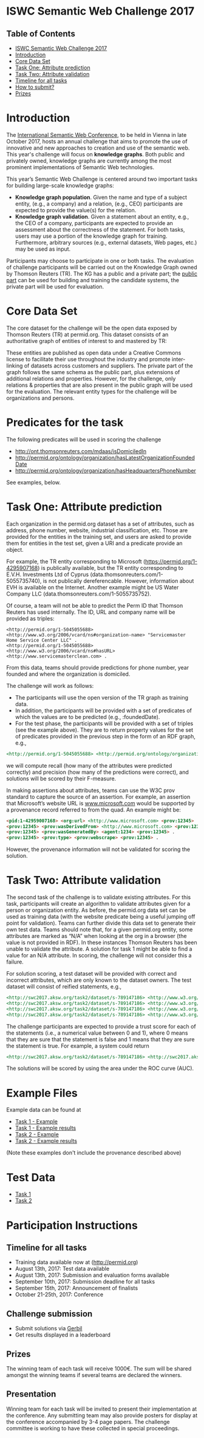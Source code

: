 # ISWC Semantic Web Challenge 2017

## Table of Contents
- [ISWC Semantic Web Challenge 2017](#iswc-semantic-web-challenge-2017)
- [Introduction](#introduction)
- [Core Data Set](#core-data-set)
- [Task One: Attribute prediction](#task-one--attribute-prediction)
- [Task Two: Attribute validation](#task-two--attribute-validation)
- [Timeline for all tasks](#timeline-for-all-tasks)
- [How to submit?](#how-to-submit-)
- [Prizes](#prizes)
    
# Introduction
The [International Semantic Web Conference](https://iswc2017.semanticweb.org), to be held in Vienna in late October 2017, hosts an annual challenge that aims to promote the use of innovative and new approaches to creation and use of the semantic web. This year's challenge will focus on **knowledge graphs**. Both public and privately owned, knowledge graphs are currently among the most prominent implementations of Semantic Web technologies. 

This year’s Semantic Web Challenge is centered around two important tasks for building large-scale knowledge graphs:
- **Knowledge graph population**. Given the name and type of a subject entity, (e.g., a company) and a relation, (e.g., CEO) participants are expected to provide the value(s) for the relation.
- **Knowledge graph validation**. Given a statement about an entity, e.g., the CEO of a company, participants are expected to provide an assessment about the correctness of the statement.
For both tasks, users may use a portion of the knowledge graph for training. Furthermore, arbitrary sources (e.g., external datasets, Web pages, etc.) may be used as input.
 
Participants may choose to participate in one or both tasks. The evaluation of challenge participants will be carried out on the Knowledge Graph owned by Thomson Reuters (TR). The KG has a public and a private part; the [public part](https://permid.org/) can be used for building and training the candidate systems, the private part will be used for evaluation.

# Core Data Set
The core dataset for the challenge will be the open data exposed by Thomson Reuters (TR) at permid.org. This dataset consists of an authoritative graph of entities of interest to and mastered by TR:

These entities are published as open data under a Creative Commons license to facilitate their use throughout the industry and promote inter-linking of datasets across customers and suppliers. The private part of the graph follows the same schema as the public part, plus extensions of additional relations and properties. However, for the challenge, only relations & properties that are also present in the public graph will be used for the evaluation. The relevant entity types for the challenge will be organizations and persons.

# Predicates for the task
The following predicates will be used in scoring the challenge
- http://ont.thomsonreuters.com/mdaas/isDomiciledIn
- http://permid.org/ontology/organization/hasLatestOrganizationFoundedDate
- http://permid.org/ontology/organization/hasHeadquartersPhoneNumber 

See examples, below.

# Task One: Attribute prediction
Each organization in the permid.org dataset has a set of attributes, such as address, phone number, website, industrial classification, etc. Those are provided for the entities in the training set, and users are asked to provide them for entities in the test set, given a URI and a predicate provide an object.
 
For example, the TR entity corresponding to Microsoft (https://permid.org/1-4295907168) is publically available, but the TR entity corresponding to E.V.H. Investments Ltd of Cyprus (data.thomsonreuters.com/1-5055735740), is not publically dereferencable. However, information about EVH is available on the Internet. Another example might be US Water Company LLC (data.thomsonreuters.com/1-5055735752).
 
Of course, a team will not be able to predict the Perm ID that Thomson Reuters has used internally. The ID, URL and company name will be provided as triples:
```
<http://permid.org/1-5045055688> <http://www.w3.org/2006/vcard/ns#organization-name> "Servicemaster Home Service Center LLC" .
<http://permid.org/1-5045055688> <http://www.w3.org/2006/vcard/ns#hasURL> <http://www.servicemasterclean.com> .
```

From this data, teams should provide predictions for phone number, year founded and where the organization is domiciled.
 
The challenge will work as follows:
- The participants will use the open version of the TR graph as training data.
- In addition, the participants will be provided with a set of predicates of which the values are to be predicted (e.g., :foundedDate).
- For the test phase, the participants will be provided with a set of triples (see the example above). They are to return property values for the set of predicates provided in the previous step in the form of an RDF graph, e.g., 
```markdown
<http://permid.org/1-5045055688> <http://permid.org/ontology/organization/hasHeadquartersPhoneNumber> "00019015973000" .
```
we will compute recall (how many of the attributes were predicted correctly) and precision (how many of the predictions were correct), and solutions will be scored by their F-measure.
 
In making assertions about attributes, teams can use the W3C prov standard to capture the source of an assertion. For example, an assertion that Microsoft’s website URL is www.microsoft.com would be supported by a provenance record referred to from the quad. An example might be:
```markdown 
<pid:1-42959007168> <org:url> <http://www.microsoft.com> <prov:12345> .
<prov:12345> <prov:wasDerivedFrom> <http://www.microsoft.com> <prov:12345> .
<prov:12345> <prov:wasGeneratedBy> <agent:1234> <prov:12345> .
<prov:12345> <prov:type> <prov:webscrape> <prov:12345> .
``` 
However, the provenance information will not be validated for scoring the solution.

# Task Two: Attribute validation
The second task of the challenge is to validate existing attributes. For this task, participants will create an algorithm to validate attributes given for a person or organization entity. As before, the permid.org data set can be used as training data (with the website predicate being a useful jumping off point for validation). Teams can further divide this data set to generate their own test data.
Teams should note that, for a given permid.org entity, some attributes are marked as “N/A” when looking at the org in a browser (the value is not provided in RDF). In these instances Thomson Reuters has been unable to validate the attribute. A solution for task 1 might be able to find a value for an N/A attribute. In scoring, the challenge will not consider this a failure.
 
For solution scoring, a test dataset will be provided with correct and incorrect attributes, which are only known to the dataset owners. The test dataset will consist of reified statements, e.g.,
```markdown
<http://swc2017.aksw.org/task2/dataset/s-789147186> <http://www.w3.org/1999/02/22-rdf-syntax-ns#type> <http://www.w3.org/1999/02/22-rdf-syntax-ns#Statement> .
<http://swc2017.aksw.org/task2/dataset/s-789147186> <http://www.w3.org/1999/02/22-rdf-syntax-ns#subject> <http://permid.org/1-5009196497> .
<http://swc2017.aksw.org/task2/dataset/s-789147186> <http://www.w3.org/1999/02/22-rdf-syntax-ns#predicate> <http://permid.org/ontology/organization/hasHeadquartersPhoneNumber> .
<http://swc2017.aksw.org/task2/dataset/s-789147186> <http://www.w3.org/1999/02/22-rdf-syntax-ns#object> "00019169202121" .
```
The challenge participants are expected to provide a trust score for each of the statements (i.e., a numerical value between 0 and 1), where 0 means that they are sure that the statement is false and 1 means that they are sure the statement is true. For example, a system could return 
```markdown
<http://swc2017.aksw.org/task2/dataset/s-789147186> <http://swc2017.aksw.org/hasTruthValue> "0.0"^^<http://www.w3.org/2001/XMLSchema#double> .

```
The solutions will be scored by using the area under the ROC curve (AUC).

# Example Files
Example data can be found at
- [Task 1 - Example](http://hobbitdata.informatik.uni-leipzig.de/SWC2017/Task1/exampleTask1.nt)
- [Task 1 - Example results](http://hobbitdata.informatik.uni-leipzig.de/SWC2017/Task1/exampleResultTask1.nt)
- [Task 2 - Example](http://hobbitdata.informatik.uni-leipzig.de/SWC2017/Task2/exampleTask2.nt)
- [Task 2 - Example results](http://hobbitdata.informatik.uni-leipzig.de/SWC2017/Task2/exampleResultTask2.nt)

(Note these examples don't include the provenance described above) 

# Test Data
 - [Task 1](http://hobbitdata.informatik.uni-leipzig.de/SWC2017/Task1/task1.nt)
 - [Task 2](http://hobbitdata.informatik.uni-leipzig.de/SWC2017/Task2/task2.nt)
 
# Participation Instructions

## Timeline for all tasks
- Training data available now at (http://permid.org)
- August 13th, 2017: Test data available  
- August 13th, 2017: Submission and evaluation forms available
- September 10th, 2017: Submission deadline for all tasks 
- September 15th, 2017: Announcement of finalists
- October 21-25th, 2017: Conference

## Challenge submission
- Submit solutions via [Gerbil](http://swc2017.aksw.org/gerbil/config)
- Get results displayed in a leaderboard

## Prizes
The winning team of each task will receive 1000€. The sum will be shared amongst the winning teams if several teams are declared the winners.

## Presentation
Winning team for each task will be invited to present their implementation at the conference. Any submitting team may also provide posters for display at the conference accompanied by 3-4 page papers. The challenge committee is working to have these collected in special proceedings.
